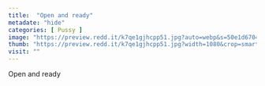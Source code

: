 ```yaml
---
title:  "Open and ready"
metadate: "hide"
categories: [ Pussy ]
image: "https://preview.redd.it/k7qe1gjhcpp51.jpg?auto=webp&s=50e1d6704db0c33cdbb68325bb2e673c0bda4efc"
thumb: "https://preview.redd.it/k7qe1gjhcpp51.jpg?width=1080&crop=smart&auto=webp&s=ab4b49422486c9dd29da2c0ee34b1e3ed752c369"
visit: ""
---
```

Open and ready

